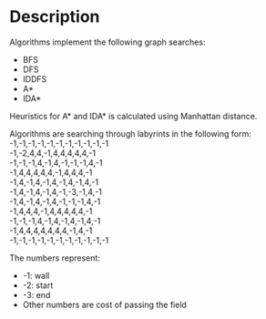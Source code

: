 # Description

Algorithms implement the following graph searches:

* BFS
* DFS
* IDDFS
* A*
* IDA*

Heuristics for A* and IDA* is calculated using Manhattan distance.

Algorithms are searching through labyrints in the following form:<br/>
-1,-1,-1,-1,-1,-1,-1,-1,-1,-1,-1<br/>
-1,-2,4,4,-1,4,4,4,4,4,-1<br/>
-1,-1,-1,4,-1,4,-1,-1,-1,4,-1<br/>
-1,4,4,4,4,4,-1,4,4,4,-1<br/>
-1,4,-1,4,-1,4,-1,4,-1,4,-1<br/>
-1,4,-1,4,-1,4,-1,-3,-1,4,-1<br/>
-1,4,-1,4,-1,4,-1,-1,-1,4,-1<br/>
-1,4,4,4,-1,4,4,4,4,4,-1<br/>
-1,-1,-1,4,-1,4,-1,4,-1,4,-1<br/>
-1,4,4,4,4,4,4,4,-1,4,-1<br/>
-1,-1,-1,-1,-1,-1,-1,-1,-1,-1,-1<br/>

The numbers represent:

* -1: wall
* -2: start
* -3: end
* Other numbers are cost of passing the field
